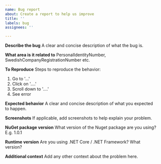 ```yaml
---
name: Bug report
about: Create a report to help us improve
title: ''
labels: bug
assignees: ''

---
```


**Describe the bug**
A clear and concise description of what the bug is.

**What area is it related to**
PersonalIdentityNumber, SwedishCompanyRegistrationNumber etc.

**To Reproduce**
Steps to reproduce the behavior:
1. Go to '...'
2. Click on '....'
3. Scroll down to '....'
4. See error

**Expected behavior**
A clear and concise description of what you expected to happen.

**Screenshots**
If applicable, add screenshots to help explain your problem.

**NuGet package version**
What version of the Nuget package are you using? E.g. 1.0.1

**Runtime version**
Are you using .NET Core / .NET Framework? What version?

**Additional context**
Add any other context about the problem here.
